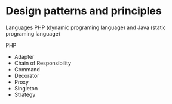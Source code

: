 # Design patterns and principles 

Languages PHP (dynamic programing language) and Java (static programing language)

PHP
 - Adapter
 - Chain of Responsibility	
 - Command	
 - Decorator
 - Proxy
 - Singleton
 - Strategy
